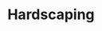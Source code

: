---
title: "Hardscaping"
slug: "hardscapes"
pageTitle: "Custom Hardscapes"
icon: "/images/service-icons/service-icon_hardscaping.svg"
description: "Enhance your yard with expertly crafted hardscaping. From patios to retaining walls, we build durable and stylish features."
btntxt: "More About Hardscapes"
about: "Hardscaping is the foundation of a stunning and functional outdoor space. At Los Alamos Landscaping & More, we specialize in designing and building durable, stylish hardscape features that enhance both the beauty and usability of your yard. From elegant patios and walkways to sturdy retaining walls and decorative stonework, our expert craftsmanship ensures every detail is built to last. Whether you’re looking to create a focal point or solve practical challenges like erosion control, our hardscaping solutions are tailored to fit your needs and New Mexico’s unique environment. Let us help you add structure, style, and lasting value to your outdoor space."
image: "/images/uploads/hardscape_main-img.webp"
alt: "A modern outdoor space featuring a curved stamped concrete walkway, a fire pit, and a wooden privacy fence, surrounded by natural landscaping with tall pine trees."
imageTwo: "/images/uploads/hardscape_imgTwo.webp"
altTwo: "A beautifully constructed retaining wall with staggered block design, built to create an elevated garden space with stone steps leading up to a wooded backyard."
gallery:
  - image: "/images/uploads/hardscape_img-1.webp"
    alt: "A landscaped backyard with tiered retaining walls made of stacked stone, decorative mulch, and young trees, creating a visually appealing outdoor space."
  - image: "/images/uploads/hardscape_img-2.webp"
    alt: "A circular stone fire pit set in a gravel patio with large flagstone pavers, providing a cozy outdoor gathering space."
  - image: "/images/uploads/hardscape_img-3.webp"
    alt: "A long, sloping driveway made of stamped concrete with a modern geometric pattern leading up to a contemporary glass-fronted home, set against a desert mountain backdrop."
  - image: "/images/uploads/hardscape_img-4.webp"
    alt: "A well-structured backyard featuring a curved retaining wall, gravel ground cover, and desert-friendly plants, enhancing curb appeal in a suburban setting."
  - image: "/images/uploads/hardscape_img-5.webp"
    alt: "A backyard with multi-level hardscaping, including stone retaining walls and concrete steps, blending into the natural surroundings with lush greenery."
  - image: "/images/uploads/hardscape_img-6.webp"
    alt: "A rustic landscape design featuring a flagstone pathway, a tiered stone fire pit, and a gravel seating area in front of an adobe-style home."
---